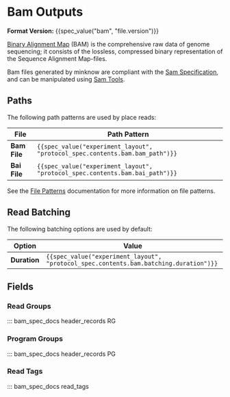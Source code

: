 Bam Outputs
===========

**Format Version:** {{spec_value("bam", "file.version")}}

[Binary Alignment Map](https://en.wikipedia.org/wiki/Binary_Alignment_Map) (BAM) is the comprehensive raw data of genome sequencing; it consists of the lossless, compressed binary representation of the Sequence Alignment Map-files.

Bam files generated by minknow are compliant with the [Sam Specification](https://samtools.github.io/hts-specs/SAMv1.pdf), and can be manipulated using [Sam Tools](http://www.htslib.org/).

Paths
-----

The following path patterns are used by place reads:


File         | Path Pattern
------------ | ------------
**Bam File** | ``{{spec_value("experiment_layout", "protocol_spec.contents.bam.bam_path")}}``
**Bai File** | ``{{spec_value("experiment_layout", "protocol_spec.contents.bam.bai_path")}}``

See the [File Patterns](../file_patterns.md) documentation for more information on file patterns.

Read Batching
-------------

The following batching options are used by default:


Option       | Value
------------ | -----
**Duration** | ``{{spec_value("experiment_layout", "protocol_spec.contents.bam.batching.duration")}}``


Fields
------

### Read Groups

::: bam_spec_docs header_records RG

### Program Groups

::: bam_spec_docs header_records PG

### Read Tags

::: bam_spec_docs read_tags
